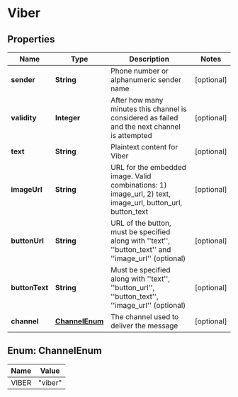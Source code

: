 
# Viber

## Properties
Name | Type | Description | Notes
------------ | ------------- | ------------- | -------------
**sender** | **String** | Phone number or alphanumeric sender name |  [optional]
**validity** | **Integer** | After how many minutes this channel is considered as failed and the next channel is attempted |  [optional]
**text** | **String** | Plaintext content for Viber |  [optional]
**imageUrl** | **String** | URL for the embedded image.    Valid combinations:    1) image_url,    2) text, image_url, button_url, button_text |  [optional]
**buttonUrl** | **String** | URL of the button, must be specified along with &#39;&#39;text&#39;&#39;, &#39;&#39;button_text&#39;&#39; and &#39;&#39;image_url&#39;&#39; (optional) |  [optional]
**buttonText** | **String** | Must be specified along with &#39;&#39;text&#39;&#39;, &#39;&#39;button_url&#39;&#39;, &#39;&#39;button_text&#39;&#39;, &#39;&#39;image_url&#39;&#39; (optional) |  [optional]
**channel** | [**ChannelEnum**](#ChannelEnum) | The channel used to deliver the message |  [optional]


<a name="ChannelEnum"></a>
## Enum: ChannelEnum
Name | Value
---- | -----
VIBER | &quot;viber&quot;



